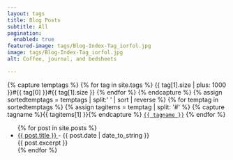 ```yaml
---
layout: tags
title: Blog Posts
subtitle: All
pagination:
  enabled: true
featured-image: tags/Blog-Index-Tag_iorfol.jpg
image: tags/Blog-Index-Tag_iorfol.jpg
alt: Coffee, journal, and bedsheets

---
```

<p>
{% capture temptags %}
  {% for tag in site.tags %}
    {{ tag[1].size | plus: 1000 }}#{{ tag[0] }}#{{ tag[1].size }}
  {% endfor %}
{% endcapture %}
{% assign sortedtemptags = temptags | split:' ' | sort | reverse %}
{% for temptag in sortedtemptags %}
  {% assign tagitems = temptag | split: '#' %}
  {% capture tagname %}{{ tagitems[1] }}{% endcapture %}
<a href="/tag/{{ tagname }}"><code class="highligher-rouge"><nobr>{{ tagname }}</nobr></code></a>
{% endfor %}
</p>
<ul class="alt">
    {% for post in site.posts %}
    <li>
      <a href="{{ post.url }}">{{ post.title }} </a> - {{ post.date | date_to_string }}<br>
      {{ post.excerpt }}
    </li>
    {% endfor %}
  </ul>
